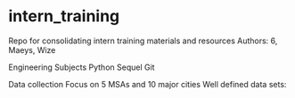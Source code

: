 # intern_training
Repo for consolidating intern training materials and resources
Authors: 6, Maeys, Wize

Engineering Subjects
    Python
    Sequel
    Git

Data collection
    Focus on 5 MSAs and 10 major cities
    Well defined data sets:

